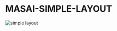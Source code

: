 # MASAI-SIMPLE-LAYOUT

![simple layout](https://github.com/Satyam19711/MASAI-SIMPLE-LAYOUT/assets/119348703/20f97bd9-6f3a-46d0-851d-bd83dc10b291)
